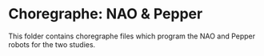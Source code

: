 # Choregraphe: NAO & Pepper
This folder contains choregraphe files which program the NAO and Pepper robots for the two studies. 
